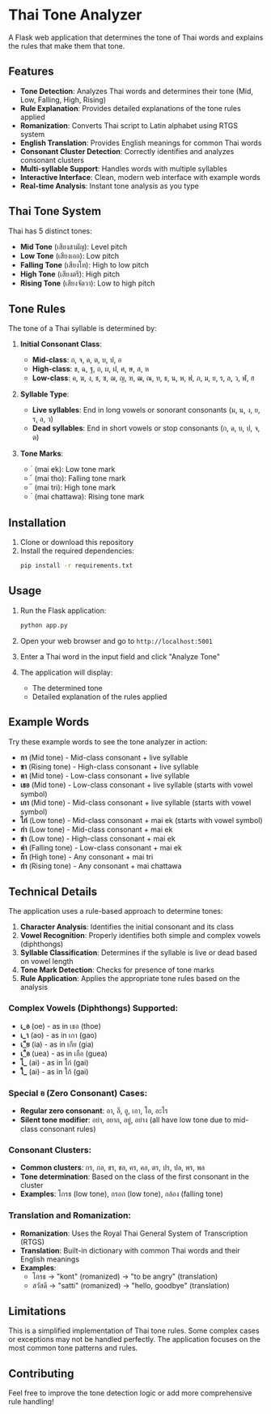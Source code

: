 # Thai Tone Analyzer

A Flask web application that determines the tone of Thai words and explains the rules that make them that tone.

## Features

- **Tone Detection**: Analyzes Thai words and determines their tone (Mid, Low, Falling, High, Rising)
- **Rule Explanation**: Provides detailed explanations of the tone rules applied
- **Romanization**: Converts Thai script to Latin alphabet using RTGS system
- **English Translation**: Provides English meanings for common Thai words
- **Consonant Cluster Detection**: Correctly identifies and analyzes consonant clusters
- **Multi-syllable Support**: Handles words with multiple syllables
- **Interactive Interface**: Clean, modern web interface with example words
- **Real-time Analysis**: Instant tone analysis as you type

## Thai Tone System

Thai has 5 distinct tones:
- **Mid Tone** (เสียงสามัญ): Level pitch
- **Low Tone** (เสียงเอก): Low pitch  
- **Falling Tone** (เสียงโท): High to low pitch
- **High Tone** (เสียงตรี): High pitch
- **Rising Tone** (เสียงจัตวา): Low to high pitch

## Tone Rules

The tone of a Thai syllable is determined by:

1. **Initial Consonant Class**:
   - **Mid-class**: ก, จ, ด, ต, บ, ป, อ
   - **High-class**: ข, ฉ, ฐ, ถ, ผ, ฝ, ศ, ษ, ส, ห
   - **Low-class**: ค, ฆ, ง, ช, ซ, ฌ, ญ, ฑ, ฒ, ณ, ท, ธ, น, พ, ฟ, ภ, ม, ย, ร, ล, ว, ฬ, ฮ

2. **Syllable Type**:
   - **Live syllables**: End in long vowels or sonorant consonants (ม, น, ง, ย, ร, ล, ว)
   - **Dead syllables**: End in short vowels or stop consonants (ก, ด, บ, ป, จ, ต)

3. **Tone Marks**:
   - ่ (mai ek): Low tone mark
   - ้ (mai tho): Falling tone mark
   - ๊ (mai tri): High tone mark
   - ๋ (mai chattawa): Rising tone mark

## Installation

1. Clone or download this repository
2. Install the required dependencies:
   ```bash
   pip install -r requirements.txt
   ```

## Usage

1. Run the Flask application:
   ```bash
   python app.py
   ```

2. Open your web browser and go to `http://localhost:5001`

3. Enter a Thai word in the input field and click "Analyze Tone"

4. The application will display:
   - The determined tone
   - Detailed explanation of the rules applied

## Example Words

Try these example words to see the tone analyzer in action:

- **กา** (Mid tone) - Mid-class consonant + live syllable
- **ขา** (Rising tone) - High-class consonant + live syllable  
- **คา** (Mid tone) - Low-class consonant + live syllable
- **เธอ** (Mid tone) - Low-class consonant + live syllable (starts with vowel symbol)
- **เกา** (Mid tone) - Mid-class consonant + live syllable (starts with vowel symbol)
- **ไก่** (Low tone) - Mid-class consonant + mai ek (starts with vowel symbol)
- **ก่า** (Low tone) - Mid-class consonant + mai ek
- **ข่า** (Low tone) - High-class consonant + mai ek
- **ค่า** (Falling tone) - Low-class consonant + mai ek
- **ก๊า** (High tone) - Any consonant + mai tri
- **ก๋า** (Rising tone) - Any consonant + mai chattawa

## Technical Details

The application uses a rule-based approach to determine tones:

1. **Character Analysis**: Identifies the initial consonant and its class
2. **Vowel Recognition**: Properly identifies both simple and complex vowels (diphthongs)
3. **Syllable Classification**: Determines if the syllable is live or dead based on vowel length
4. **Tone Mark Detection**: Checks for presence of tone marks
5. **Rule Application**: Applies the appropriate tone rules based on the analysis

### Complex Vowels (Diphthongs) Supported:
- **เ_อ** (oe) - as in เธอ (thoe)
- **เ_า** (ao) - as in เกา (gao)  
- **เ_ีย** (ia) - as in เกีย (gia)
- **เ_ือ** (uea) - as in เกือ (guea)
- **ไ_** (ai) - as in ไก่ (gai)
- **ใ_** (ai) - as in ใก้ (gai)

### Special อ (Zero Consonant) Cases:
- **Regular zero consonant**: อา, อี, อู, เอา, โอ, อะไร
- **Silent tone modifier**: อย่า, อยาก, อยู่, อย่าง (all have low tone due to mid-class consonant rules)

### Consonant Clusters:
- **Common clusters**: กร, กล, ขร, ขล, คร, คล, ตร, ปร, ปล, พร, พล
- **Tone determination**: Based on the class of the first consonant in the cluster
- **Examples**: โกรธ (low tone), กรอก (low tone), กล้อง (falling tone)

### Translation and Romanization:
- **Romanization**: Uses the Royal Thai General System of Transcription (RTGS)
- **Translation**: Built-in dictionary with common Thai words and their English meanings
- **Examples**: 
  - โกรธ → "kont" (romanized) → "to be angry" (translation)
  - สวัสดี → "satti" (romanized) → "hello, goodbye" (translation)

## Limitations

This is a simplified implementation of Thai tone rules. Some complex cases or exceptions may not be handled perfectly. The application focuses on the most common tone patterns and rules.

## Contributing

Feel free to improve the tone detection logic or add more comprehensive rule handling!
